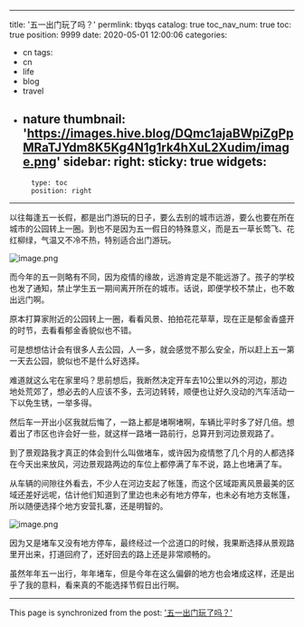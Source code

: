 
---
title: '五一出门玩了吗？'
permlink: tbyqs
catalog: true
toc_nav_num: true
toc: true
position: 9999
date: 2020-05-01 12:00:06
categories:
- cn
tags:
- cn
- life
- blog
- travel
- nature
thumbnail: 'https://images.hive.blog/DQmc1ajaBWpiZgPpMRaTJYdm8K5Kg4N1g1rk4hXuL2Xudim/image.png'
sidebar:
    right:
        sticky: true
widgets:
    -
        type: toc
        position: right
---


以往每逢五一长假，都是出门游玩的日子，要么去别的城市远游，要么也要在所在城市的公园转上一圈。到也不是因为五一假日的特殊意义，而是五一草长莺飞、花红柳绿，气温又不冷不热，特别适合出门游玩。

![image.png](https://images.hive.blog/DQmc1ajaBWpiZgPpMRaTJYdm8K5Kg4N1g1rk4hXuL2Xudim/image.png)

而今年的五一则略有不同，因为疫情的缘故，远游肯定是不能远游了。孩子的学校也发了通知，禁止学生五一期间离开所在的城市。话说，即便学校不禁止，也不敢出远门啊。

原本打算家附近的公园转上一圈，看看风景、拍拍花花草草，现在正是郁金香盛开的时节，去看看郁金香貌似也不错。

可是想想估计会有很多人去公园，人一多，就会感觉不那么安全，所以赶上五一第一天去公园，貌似也不是什么好选择。

难道就这么宅在家里吗？思前想后，我断然决定开车去10公里以外的河边，那边地处荒郊了，想必去的人应该不多，去河边转转，顺便也让好久没动的汽车活动一下以免生锈，一举多得。

然后车一开出小区我就后悔了，一路上都是堵啊堵啊，车辆比平时多了好几倍。想着出了市区也许会好一些，就这样一路堵一路前行，总算开到河边景观路了。

到了景观路我才真正的体会到什么叫做堵车，或许因为疫情憋了几个月的人都选择在今天出来放风，河边景观路两边的车位上都停满了车不说，路上也堵满了车。

从车辆的间隙往外看去，不少人在河边支起了帐篷，而这个区域距离风景最美的区域还差好远呢，估计他们知道到了里边也未必有地方停车，也未必有地方支帐篷，所以随便选择个地方安营扎寨，还是明智的。

![image.png](https://images.hive.blog/DQmU1qm9zAt3Fqg7X8YodXfRry9ZVuivvJ5cRugUm8RhyYu/image.png)

因为又是堵车又没有地方停车，最终经过一个岔道口的时候，我果断选择从景观路里开出来，打道回府了，还好回去的路上还是非常顺畅的。

虽然年年五一出行，年年堵车，但是今年在这么偏僻的地方也会堵成这样，还是出乎了我的意料，看来真的不能选择节假日出行啊。

- - -

This page is synchronized from the post: ['五一出门玩了吗？'](https://steemit.com/@oflyhigh/tbyqs)
